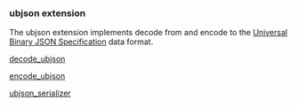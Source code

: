 ### ubjson extension

The ubjson extension implements decode from and encode to the [Universal Binary JSON Specification](http://ubjson.org/) data format.

[decode_ubjson](decode_ubjson.md)

[encode_ubjson](encode_ubjson.md)

[ubjson_serializer](ubjson_serializer.md)





